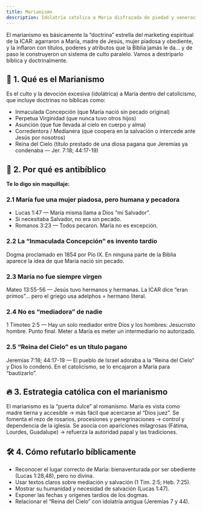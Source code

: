 ```yaml
---
title: Marianismo
description: Idolatría catolica a Maria disfrazada de piedad y veneración
---
```

El marianismo es básicamente la “doctrina” estrella del marketing espiritual de la ICAR: agarraron a María, madre de Jesús, mujer piadosa y obediente, y la inflaron con títulos, poderes y atributos que la Biblia jamás le da… y de paso le construyeron un sistema de culto paralelo. Vamos a destriparlo bíblica y doctrinalmente.

## 📌 1. Qué es el Marianismo
Es el culto y la devoción excesiva (idolátrica) a María dentro del catolicismo, que incluye doctrinas no bíblicas como:
* Inmaculada Concepción (que María nació sin pecado original)
* Perpetua Virginidad (que nunca tuvo otros hijos)
* Asunción (que fue llevada al cielo en cuerpo y alma)
* Corredentora / Medianera (que coopera en la salvación o intercede ante Jesús por nosotros)
* Reina del Cielo (título prestado de una diosa pagana que Jeremías ya condenaba — Jer. 7:18; 44:17-19)

## 📖 2. Por qué es antibíblico
**Te lo digo sin maquillaje:**

### 2.1 María fue una mujer piadosa, pero humana y pecadora
* Lucas 1:47 — María misma llama a Dios “mi Salvador”.
* Si necesitaba Salvador, no era sin pecado.
* Romanos 3:23 — Todos pecaron. María no es excepción.

### 2.2 La “Inmaculada Concepción” es invento tardío
Dogma proclamado en 1854 por Pío IX.
En ninguna parte de la Biblia aparece la idea de que María nació sin pecado.

### 2.3 María no fue siempre virgen
Mateo 13:55-56 — Jesús tuvo hermanos y hermanas.
La ICAR dice “eran primos”… pero el griego usa adelphos = hermano literal.

### 2.4 No es “mediadora” de nadie
1 Timoteo 2:5 — Hay un solo mediador entre Dios y los hombres: Jesucristo hombre.
Punto final. Meter a María es meter un intermediario no autorizado.

### 2.5 “Reina del Cielo” es un título pagano
Jeremías 7:18; 44:17-19 — El pueblo de Israel adoraba a la “Reina del Cielo” y Dios lo condenó.
En el catolicismo, se lo encajaron a María para “bautizarlo”.

## 🔥 3. Estrategia católica con el marianismo
El marianismo es la “puerta dulce” al romanismo.
María es vista como madre tierna y accesible → más fácil que acercarse al “Dios juez”.
Se fomenta el rezo de rosarios, procesiones y peregrinaciones → control y dependencia de la iglesia.
Se asocia con apariciones milagrosas (Fátima, Lourdes, Guadalupe) → refuerza la autoridad papal y las tradiciones.

## 🛠 4. Cómo refutarlo bíblicamente
* Reconocer el lugar correcto de María: bienaventurada por ser obediente (Lucas 1:28,48), pero no divina.
* Usar textos claros sobre mediación y salvación (1 Tim. 2:5; Heb. 7:25).
* Mostrar su humanidad y necesidad de salvación (Lucas 1:47).
* Exponer las fechas y orígenes tardíos de los dogmas.
* Relacionar el “Reina del Cielo” con idolatría antigua (Jeremías 7 y 44).